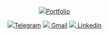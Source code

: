 <p align="center"><a href="https://masterarthur.xyz"><img src="https://img.icons8.com/dotty/16/FFFFFF/resume-website.png"/>Portfolio</a></p>
<p align="center"><a href="https://t.me/MasterArthur"><img src="https://img.icons8.com/material-outlined/16/FFFFFF/telegram-app.png"/>Telegram</a> <a href="mailto:work.masterarthur@gmail.com"><img src="https://img.icons8.com/material-outlined/16/FFFFFF/gmail-new.png"/> Gmail</a> <a href="https://www.linkedin.com/in/masterarthur/"><img src="https://img.icons8.com/material-outlined/16/FFFFFF/linkedin--v1.png"/> Linkedin</a></p>
